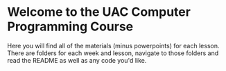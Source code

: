 # Welcome to the UAC Computer Programming Course
Here you will find all of the materials (minus powerpoints) for each lesson. There are folders for each week and lesson, navigate to those folders and read the README as well as any code you'd like.

